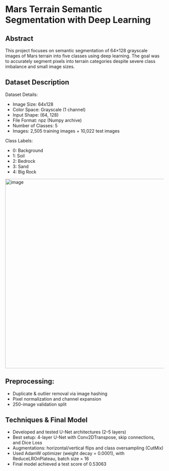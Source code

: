 # Mars Terrain Semantic Segmentation with Deep Learning

## Abstract
This project focuses on semantic segmentation of 64×128 grayscale images of Mars terrain into five classes using deep learning. The goal was to accurately segment pixels into terrain categories despite severe class imbalance and small image sizes.

## Dataset Description

Dataset Details:

- Image Size: 64x128
- Color Space: Grayscale (1 channel)
- Input Shape: (64, 128)
- File Format: npz (Numpy archive)
- Number of Classes: 5
- Images: 2,505 training images + 10,022 test images


Class Labels: 

- 0: Background
- 1: Soil
- 2: Bedrock
- 3: Sand
- 4: Big Rock

<img width="603" alt="image" src="https://github.com/user-attachments/assets/6a226d2d-d50f-462f-b0c0-6f75f1df24e8" />

## Preprocessing:

- Duplicate & outlier removal via image hashing
- Pixel normalization and channel expansion
- 250-image validation split

## Techniques & Final Model

- Developed and tested U-Net architectures (2–5 layers)
- Best setup: 4-layer U-Net with Conv2DTranspose, skip connections, and Dice Loss
- Augmentations: horizontal/vertical flips and class oversampling (CutMix)
- Used AdamW optimizer (weight decay = 0.0001), with ReduceLROnPlateau, batch size = 16
- Final model achieved a test score of 0.53063
